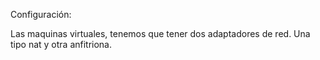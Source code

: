 Configuración:

Las maquinas virtuales, tenemos que tener dos adaptadores  de red.
Una tipo nat y otra anfitriona.
